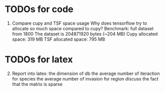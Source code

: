# TODOs for code

1. Compare cupy and TSF space usage
    Why does tensorflow try to allocate so much space compared to cupy?
    Benchmark: full dataset from 1800
    The dataset is 204871920 bytes (~204 MB)
    Cupy allocated space: 319 MB
    TSF allocated space: 795 MB

# TODOs for latex

2. Report into latex:
    the dimension of db
    the average number of iteraction for species 
    the average number of invasion for region
    discuss the fact that the matrix is sparse
